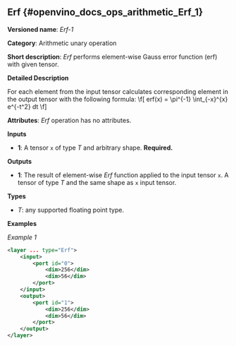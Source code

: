 ## Erf <a name="Erf"></a> {#openvino_docs_ops_arithmetic_Erf_1}

**Versioned name**: *Erf-1*

**Category**: Arithmetic unary operation

**Short description**:  *Erf* performs element-wise Gauss error function (erf) with given tensor.

**Detailed Description**

For each element from the input tensor calculates corresponding element in the output tensor with the following formula:
\f[
erf(x) = \pi^{-1} \int_{-x}^{x} e^{-t^2} dt
\f]

**Attributes**: *Erf* operation has no attributes.

**Inputs**

* **1**: A tensor `x` of type *T* and arbitrary shape. **Required.**

**Outputs**

* **1**: The result of element-wise *Erf* function applied to the input tensor `x`. A tensor of type *T* and the same shape as `x` input tensor.

**Types**

* *T*: any supported floating point type.

**Examples**

*Example 1*

```xml
<layer ... type="Erf">
    <input>
        <port id="0">
            <dim>256</dim>
            <dim>56</dim>
        </port>
    </input>
    <output>
        <port id="1">
            <dim>256</dim>
            <dim>56</dim>
        </port>
    </output>
</layer>
```
